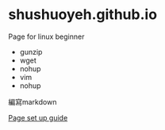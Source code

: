 # shushuoyeh.github.io
Page for linux beginner

- gunzip
- wget
- nohup
- vim
- nohup

編寫markdown


[Page set up guide](https://northbei.medium.com/不用懂git也能用github-pages架設靜態網站並綁定網域-c60c02bc470c)
